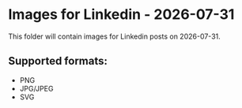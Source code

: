 # Images for Linkedin - 2026-07-31

This folder will contain images for Linkedin posts on 2026-07-31.

## Supported formats:
- PNG
- JPG/JPEG
- SVG

